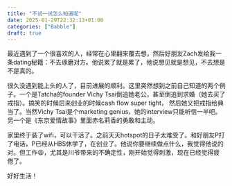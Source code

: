```yaml
---
title: "不试一试怎么知道呢"
date: 2025-01-29T22:32:13+01:00
categories: ["Babble"]
draft: true
---
```


最近遇到了一个很喜欢的人，经常在心里翻来覆去想，然后好朋友Zach发给我一条dating秘籍：不去琢磨对方。他说累了就是累了，他说想见就是想见，不去想是不是真的。

很久没遇到能上头的人了，目前进展的顺利。这里突然想到之前自己知道的两个例子。一个是Tatcha的founder Vichy Tsai倒追她老公，甚至倒追到求婚（她去买了戒指）。搞笑的时候后来创业的时候cash flow super tight， 然后她又把戒指给典当了。当然Vichy Tsai是个marketing genius，她的interview只能听信一半吧。另一个是《东京爱情故事》里面赤名莉香的勇敢和主动。

家里终于装了wifi，可以干活了。之前天天hotspot的日子太难受了。和好朋友P打了电话，P已经从HBS休学了，在创业了。他说你要继续做点什么，我觉得他说的对。但工作😫，尤其是川爷带来的不确定性，刚开始觉得刺激，现在已经觉得疲倦了。

好好生活！

